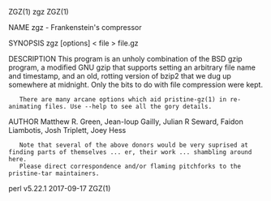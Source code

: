 ZGZ(1)                                                                  zgz                                                                 ZGZ(1)

NAME
       zgz - Frankenstein's compressor

SYNOPSIS
       zgz [options] < file > file.gz

DESCRIPTION
       This program is an unholy combination of the BSD gzip program, a modified GNU gzip that supports setting an arbitrary file name and
       timestamp, and an old, rotting version of bzip2 that we dug up somewhere at midnight.  Only the bits to do with file compression were kept.

       There are many arcane options which aid pristine-gz(1) in re-animating files. Use --help to see all the gory details.

AUTHOR
       Matthew R. Green, Jean-loup Gailly, Julian R Seward, Faidon Liambotis, Josh Triplett, Joey Hess

       Note that several of the above donors would be very suprised at finding parts of themselves ... er, their work ... shambling around here.
       Please direct correspondence and/or flaming pitchforks to the pristine-tar maintainers.

perl v5.22.1                                                        2017-09-17                                                              ZGZ(1)
